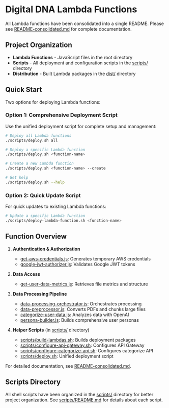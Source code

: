 # Digital DNA Lambda Functions

All Lambda functions have been consolidated into a single README. Please see [README-consolidated.md](./README-consolidated.md) for complete documentation.

## Project Organization

- **Lambda Functions** - JavaScript files in the root directory
- **Scripts** - All deployment and configuration scripts in the [scripts/](./scripts/) directory
- **Distribution** - Built Lambda packages in the [dist/](./dist/) directory

## Quick Start

Two options for deploying Lambda functions:

### Option 1: Comprehensive Deployment Script

Use the unified deployment script for complete setup and management:

```bash
# Deploy all Lambda functions
./scripts/deploy.sh all

# Deploy a specific Lambda function
./scripts/deploy.sh <function-name>

# Create a new Lambda function
./scripts/deploy.sh <function-name> --create

# Get help
./scripts/deploy.sh --help
```

### Option 2: Quick Update Script

For quick updates to existing Lambda functions:

```bash
# Update a specific Lambda function
./scripts/deploy-lambda-function.sh <function-name>
```

## Function Overview

1. **Authentication & Authorization**
   - [get-aws-credentials.js](./get-aws-credentials.js): Generates temporary AWS credentials
   - [google-jwt-authorizer.js](./google-jwt-authorizer.js): Validates Google JWT tokens

2. **Data Access**
   - [get-user-data-metrics.js](./get-user-data-metrics.js): Retrieves file metrics and structure

3. **Data Processing Pipeline**
   - [data-processing-orchestrator.js](./data-processing-orchestrator.js): Orchestrates processing
   - [data-preprocessor.js](./data-preprocessor.js): Converts PDFs and chunks large files
   - [categorize-user-data.js](./categorize-user-data.js): Analyzes data with OpenAI
   - [persona-builder.js](./persona-builder.js): Builds comprehensive user personas

4. **Helper Scripts** (in [scripts/](./scripts/) directory)
   - [scripts/build-lambdas.sh](./scripts/build-lambdas.sh): Builds deployment packages
   - [scripts/configure-api-gateway.sh](./scripts/configure-api-gateway.sh): Configures API Gateway
   - [scripts/configure-categorize-api.sh](./scripts/configure-categorize-api.sh): Configures categorize API
   - [scripts/deploy.sh](./scripts/deploy.sh): Unified deployment script

For detailed documentation, see [README-consolidated.md](./README-consolidated.md).

## Scripts Directory

All shell scripts have been organized in the [scripts/](./scripts/) directory for better project organization. See [scripts/README.md](./scripts/README.md) for details about each script.